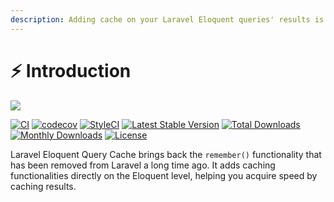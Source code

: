 ```yaml
---
description: Adding cache on your Laravel Eloquent queries' results is now a breeze.
---
```


# ⚡ Introduction

![](.gitbook/assets/untitled\_design\_1\_25.png)

[![CI](https://github.com/renoki-co/laravel-eloquent-query-cache/workflows/CI/badge.svg?branch=master)](https://github.com/renoki-co/laravel-eloquent-query-cache/workflows/CI/badge.svg?branch=master) [![codecov](https://camo.githubusercontent.com/1aba32d42feee413254aa7f526262c81ea9a949b37a0ec26ce17f55162777e99/68747470733a2f2f636f6465636f762e696f2f67682f72656e6f6b692d636f2f6c61726176656c2d656c6f7175656e742d71756572792d63616368652f6272616e63682f6d61737465722f67726170682f62616467652e737667)](https://codecov.io/gh/renoki-co/laravel-eloquent-query-cache/branch/master) [![StyleCI](https://camo.githubusercontent.com/09d8a744efe1a02b2435f02abdc2a8723c0f8bbb98724fbb9a1986cde50e3f69/68747470733a2f2f6769746875622e7374796c6563692e696f2f7265706f732f3232333233363738352f736869656c643f6272616e63683d6d6173746572)](https://github.styleci.io/repos/223236785) [![Latest Stable Version](https://camo.githubusercontent.com/fe6604502be22b0f34cfa7423c6b1bd454e8366dccd8246104ef95153e7ec7d9/68747470733a2f2f706f7365722e707567782e6f72672f72656e6e6f6b6b692f6c61726176656c2d656c6f7175656e742d71756572792d63616368652f762f737461626c65)](https://packagist.org/packages/rennokki/laravel-eloquent-query-cache) [![Total Downloads](https://camo.githubusercontent.com/a4453780b00bf1378c6e069a25d7bd920d8f83ae8570ba411846c563a645c511/68747470733a2f2f706f7365722e707567782e6f72672f72656e6e6f6b6b692f6c61726176656c2d656c6f7175656e742d71756572792d63616368652f646f776e6c6f616473)](https://packagist.org/packages/rennokki/laravel-eloquent-query-cache) [![Monthly Downloads](https://camo.githubusercontent.com/e86229b969348ae7658986ec8583b7dbb4b5d406cce53e1a47fdc824c400430e/68747470733a2f2f706f7365722e707567782e6f72672f72656e6e6f6b6b692f6c61726176656c2d656c6f7175656e742d71756572792d63616368652f642f6d6f6e74686c79)](https://packagist.org/packages/rennokki/laravel-eloquent-query-cache) [![License](https://camo.githubusercontent.com/6262b584f2b933301a91ac539c46823612faf11aadceb0e5b60a47d428416cf0/68747470733a2f2f706f7365722e707567782e6f72672f72656e6e6f6b6b692f6c61726176656c2d656c6f7175656e742d71756572792d63616368652f6c6963656e7365)](https://packagist.org/packages/rennokki/laravel-eloquent-query-cache)

Laravel Eloquent Query Cache brings back the `remember()` functionality that has been removed from Laravel a long time ago. It adds caching functionalities directly on the Eloquent level, helping you acquire speed by caching results.
